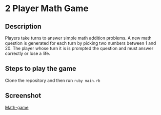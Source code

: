 # 2 Player Math Game
## Description
Players take turns to answer simple math addition problems. A new math question is generated for each turn by picking two numbers between 1 and 20. The player whose turn it is is prompted the question and must answer correctly or lose a life.

## Steps to play the game
Clone the repository and then run `ruby main.rb`

## Screenshot
[Math-game](/images/math-game.png)
